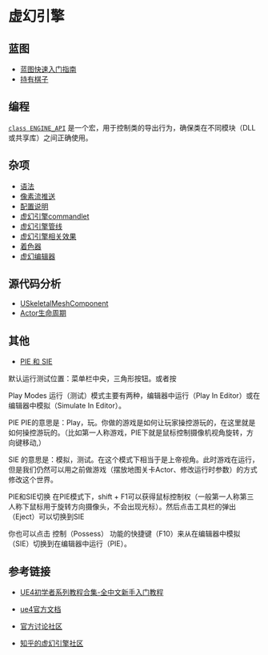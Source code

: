 # 虚幻引擎

## 蓝图
* [蓝图快速入门指南](https://dev.epicgames.com/documentation/zh-cn/unreal-engine/blueprints-quick-start-guide?application_version=4.27)
* [持有棋子](https://dev.epicgames.com/documentation/en-us/unreal-engine/possessing-pawns?application_version=4.27)

## 编程
[`class ENGINE_API`](https://github.com/CarlaUnreal/UnrealEngine/pull/38/files) 是一个宏，用于控制类的导出行为，确保类在不同模块（DLL或共享库）之间正确使用。

## 杂项
* [语法](syntax.md)
* [像素流推送](./pixel_streaming.md)
* [配置说明](./config.md)
* [虚幻引擎commandlet](ue_commandlet.md)
* [虚幻引擎管线](ue_pipeline.md)
* [虚幻引擎相关效果](effect.md)
* [着色器](shader.md)
* [虚幻编辑器](unreal_editor.md)

## 源代码分析

* [USkeletalMeshComponent](https://zhuanlan.zhihu.com/p/637746453)
* [Actor生命周期](https://dev.epicgames.com/documentation/zh-cn/unreal-engine/actor-lifecycle?application_version=4.27)

## 其他

* [PIE 和 SIE](https://blog.csdn.net/qq_43497224/article/details/129336509)

默认运行测试位置：菜单栏中央，三角形按钮。或者按

Play Modes
运行（测试）模式主要有两种，编辑器中运行（Play In Editor）或在编辑器中模拟（Simulate In Editor）。

PIE
PIE的意思是：Play，玩。你做的游戏是如何让玩家操控游玩的，在这里就是如何操控游玩的。（比如第一人称游戏，PIE下就是鼠标控制摄像机视角旋转，方向键移动,）

SIE
的意思是：模拟，测试。在这个模式下相当于是上帝视角。此时游戏在运行，但是我们仍然可以用之前做游戏（摆放地图关卡Actor、修改运行时参数）的方式修改这个世界。


PIE和SIE切换
在PIE模式下，shift + F1可以获得鼠标控制权（一般第一人称第三人称下鼠标用于旋转方向摄像头，不会出现光标）。然后点击工具栏的弹出（Eject）可以切换到SIE

你也可以点击 控制（Possess） 功能的快捷键（F10）来从在编辑器中模拟（SIE）切换到在编辑器中运行（PIE）。


## 参考链接
* [UE4初学者系列教程合集-全中文新手入门教程](https://www.bilibili.com/video/BV164411Y732/?share_source=copy_web&vd_source=d956d8d73965ffb619958f94872d7c57  )

* [ue4官方文档](https://docs.unrealengine.com/4.26/zh-CN/)

* [官方讨论社区](https://forums.unrealengine.com/categories?tag=unreal-engine)

* [知乎的虚幻引擎社区](https://zhuanlan.zhihu.com/egc-community)

